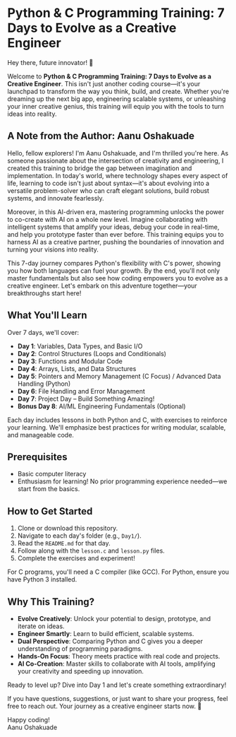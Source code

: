 # Python & C Programming Training: 7 Days to Evolve as a Creative Engineer

Hey there, future innovator! 👋

Welcome to **Python & C Programming Training: 7 Days to Evolve as a Creative Engineer**. This isn't just another coding course—it's your launchpad to transform the way you think, build, and create. Whether you're dreaming up the next big app, engineering scalable systems, or unleashing your inner creative genius, this training will equip you with the tools to turn ideas into reality.

## A Note from the Author: Aanu Oshakuade

Hello, fellow explorers! I'm Aanu Oshakuade, and I'm thrilled you're here. As someone passionate about the intersection of creativity and engineering, I created this training to bridge the gap between imagination and implementation. In today's world, where technology shapes every aspect of life, learning to code isn't just about syntax—it's about evolving into a versatile problem-solver who can craft elegant solutions, build robust systems, and innovate fearlessly.

Moreover, in this AI-driven era, mastering programming unlocks the power to co-create with AI on a whole new level. Imagine collaborating with intelligent systems that amplify your ideas, debug your code in real-time, and help you prototype faster than ever before. This training equips you to harness AI as a creative partner, pushing the boundaries of innovation and turning your visions into reality.

This 7-day journey compares Python's flexibility with C's power, showing you how both languages can fuel your growth. By the end, you'll not only master fundamentals but also see how coding empowers you to evolve as a creative engineer. Let's embark on this adventure together—your breakthroughs start here!

## What You'll Learn

Over 7 days, we'll cover:
- **Day 1**: Variables, Data Types, and Basic I/O
- **Day 2**: Control Structures (Loops and Conditionals)
- **Day 3**: Functions and Modular Code
- **Day 4**: Arrays, Lists, and Data Structures
- **Day 5**: Pointers and Memory Management (C Focus) / Advanced Data Handling (Python)
- **Day 6**: File Handling and Error Management
- **Day 7**: Project Day – Build Something Amazing!
- **Bonus Day 8**: AI/ML Engineering Fundamentals (Optional)

Each day includes lessons in both Python and C, with exercises to reinforce your learning. We'll emphasize best practices for writing modular, scalable, and manageable code.

## Prerequisites

- Basic computer literacy
- Enthusiasm for learning! No prior programming experience needed—we start from the basics.

## How to Get Started

1. Clone or download this repository.
2. Navigate to each day's folder (e.g., `Day1/`).
3. Read the `README.md` for that day.
4. Follow along with the `lesson.c` and `lesson.py` files.
5. Complete the exercises and experiment!

For C programs, you'll need a C compiler (like GCC). For Python, ensure you have Python 3 installed.

## Why This Training?

- **Evolve Creatively**: Unlock your potential to design, prototype, and iterate on ideas.
- **Engineer Smartly**: Learn to build efficient, scalable systems.
- **Dual Perspective**: Comparing Python and C gives you a deeper understanding of programming paradigms.
- **Hands-On Focus**: Theory meets practice with real code and projects.
- **AI Co-Creation**: Master skills to collaborate with AI tools, amplifying your creativity and speeding up innovation.

Ready to level up? Dive into Day 1 and let's create something extraordinary!

If you have questions, suggestions, or just want to share your progress, feel free to reach out. Your journey as a creative engineer starts now. 🚀

Happy coding!  
Aanu Oshakuade
